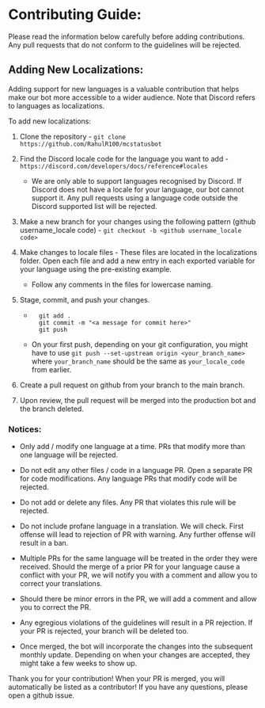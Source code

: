 # Contributing Guide:

Please read the information below carefully before adding contributions. Any pull requests that do not conform to the guidelines will be rejected.

## Adding New Localizations:

Adding support for new languages is a valuable contribution that helps make our bot more accessible to a wider audience. Note that Discord refers to languages as localizations.

To add new localizations:

1. Clone the repository - `git clone https://github.com/RahulR100/mcstatusbot`

2. Find the Discord locale code for the language you want to add - `https://discord.com/developers/docs/reference#locales`

    - We are only able to support languages recognised by Discord. If Discord does not have a locale for your language, our bot cannot support it. Any pull requests using a language code outside the Discord supported list will be rejected.

3. Make a new branch for your changes using the following pattern (github username_locale code) - `git checkout -b <github username_locale code>`

4. Make changes to locale files - These files are located in the localizations folder. Open each file and add a new entry in each exported variable for your language using the pre-existing example.

    - Follow any comments in the files for lowercase naming.

5. Stage, commit, and push your changes.

    - ```
        git add .
        git commit -m "<a message for commit here>"
        git push
      ```
    - On your first push, depending on your git configuration, you might have to use `git push --set-upstream origin <your_branch_name>` where `your_branch_name` should be the same as `your_locale_code` from earlier.

6. Create a pull request on github from your branch to the main branch.

7. Upon review, the pull request will be merged into the production bot and the branch deleted.

### Notices:

- Only add / modify one language at a time. PRs that modify more than one language will be rejected.

- Do not edit any other files / code in a language PR. Open a separate PR for code modifications. Any language PRs that modify code will be rejected.

- Do not add or delete any files. Any PR that violates this rule will be rejected.

- Do not include profane language in a translation. We will check. First offense will lead to rejection of PR with warning. Any further offense will result in a ban.

- Multiple PRs for the same language will be treated in the order they were received. Should the merge of a prior PR for your language cause a conflict with your PR, we will notify you with a comment and allow you to correct your translations.

- Should there be minor errors in the PR, we will add a comment and allow you to correct the PR.

- Any egregious violations of the guidelines will result in a PR rejection. If your PR is rejected, your branch will be deleted too.

- Once merged, the bot will incorporate the changes into the subsequent monthly update. Depending on when your changes are accepted, they might take a few weeks to show up.

Thank you for your contribution! When your PR is merged, you will automatically be listed as a contributor! If you have any questions, please open a github issue.

